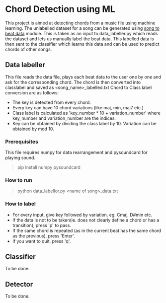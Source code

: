 # Chord Detection using ML

This project is aimed at detecting chords from a music file using machine learning.
The unlabelled dataset for a song can be generated using [song to beat data](https://github.com/amaljose96/song_to_beat_data) module.
This is taken as an input to data_labeller.py which reads the dataset and lets us manually label the beat data.
This labelled data is then sent to the classifier which learns this data and can be used to predict chords of other songs.

## Data labeller

This file reads the data file, plays each beat data to the user one by one and ask for the corresponding chord. The chord is then converted into classlabel and saved as \<song_name\>\_labelled.txt
Chord to Class label conversion are as follows:
- The key is detected from every chord.
- Every key can have 10 chord variations (like maj, min, maj7 etc.)
- Class label is calculated as 'key_number \* 10 + variation_number' where key_number and variation_number are the indices.
- Key can be obtained by dividing the class label by 10. Variation can be obtained by mod 10.
### Prerequisites

This file requires numpy for data rearrangement and pysoundcard for playing sound.

> pip install numpy pysoundcard 

### How to run
> python data_labellor.py \<name of song\>\_data.txt
### How to label
- For every input, give key followed by variation. eg. Cmaj, D#min etc.
- If the data is not to be taken(ie. does not clearly define a chord or has a transition), press 'p' to pass.
- If the same chord is repeated (as in the current beat has the same chord as the previous), press 'Enter'.
- If you want to quit, press 'q'.

## Classifier

 To be done.

## Detector

 To be done.
